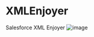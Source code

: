 # XMLEnjoyer
 Salesforce XML Enjoyer
![image](https://github.com/IziPeezeLemonSqueeze/XMLEnjoyer/assets/65863208/6cdbd34e-812e-428d-afab-0e6d052f93c3)

